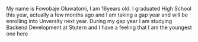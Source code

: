 My name is Fowobaje Oluwatomi, I am 16years old. 
I graduated High School this year, actually a few months ago and I am taking a gap year and will be enrolling into Unversity next year.
During my  gap year I am studying Backend Development at Stutern and I have a feeling that I am the youngest one here 
